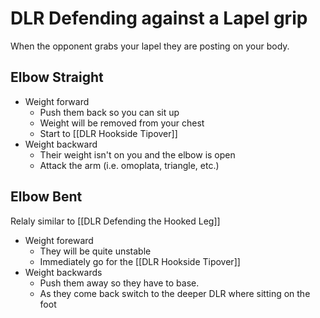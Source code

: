 # DLR Defending against a Lapel grip

When the opponent grabs your lapel they are posting on your body.

## Elbow Straight
* Weight forward
	* Push them back so you can sit up
	* Weight will be removed from your chest
	* Start to [[DLR Hookside Tipover]]
* Weight backward
	* Their weight isn't on you and the elbow is open
	* Attack the arm (i.e. omoplata, triangle, etc.)

## Elbow Bent

Relaly similar to [[DLR Defending the Hooked Leg]]

* Weight foreward
	* They will be quite unstable
	* Immediately go for the [[DLR Hookside Tipover]]
* Weight backwards
	* Push them away so they have to base.
	* As they come back switch to the deeper DLR where sitting on the foot
